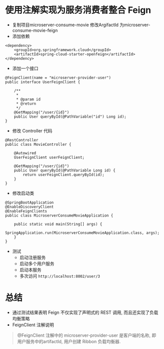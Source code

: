 # 使用注解实现为服务消费者整合 Feign

- 复制项目microserver-consume-movie 修改ArgifactId 为microserver-consume-movie-feign
- 添加依赖

```
<dependency>
    <groupId>org.springframework.cloud</groupId>
    <artifactId>spring-cloud-starter-openfeign</artifactId>
</dependency> 
```

- 添加一个接口

```
@FeignClient(name = "microserver-provider-user")
public interface UserFeignClient {

    /**
     *
     * @param id
     * @return
     */
    @GetMapping("/user/{id}")
    public User queryById(@PathVariable("id") Long id);
}
```

- 修改 Controller 代码

```
@RestController
public class MovieController {

    @Autowired
    UserFeignClient userFeignClient;

    @GetMapping("/user/{id}")
    public User queryById(@PathVariable Long id) {
        return userFeignClient.queryById(id);
    }
}
```

- 修改启动类

```
@SpringBootApplication
@EnableDiscoveryClient
@EnableFeignClients
public class MicroserverConsumeMovieApplication {

	public static void main(String[] args) {
		SpringApplication.run(MicroserverConsumeMovieApplication.class, args);
	}
}

```

- 测试
    - 启动注册服务
    - 启动多个用户服务
    - 启动本服务
    - 多次访问 `http://localhost:8002/user/3`

# 总结

- 通过测试结果表明 Feign 不仅实现了声明式的 REST 调用, 而且还实现了负载均衡策略
- FeignClient 注解说明
> @FeignClient 注解中的 microserver-provider-user 是客户端的名称, 即用户服务中的artifactId, 用户创建 Ribbon 负载均衡器. 